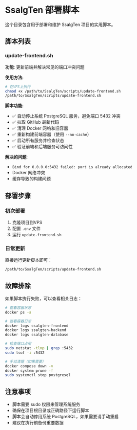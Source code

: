 # SsalgTen 部署脚本

这个目录包含用于部署和维护 SsalgTen 项目的实用脚本。

## 脚本列表

### update-frontend.sh
**功能**: 更新前端并解决常见的端口冲突问题

**使用方法**:
```bash
# 在VPS上执行
chmod +x /path/to/SsalgTen/scripts/update-frontend.sh
/path/to/SsalgTen/scripts/update-frontend.sh
```

**脚本功能**:
- ✅ 自动停止系统 PostgreSQL 服务，避免端口 5432 冲突  
- ✅ 拉取 GitHub 最新代码
- ✅ 清理 Docker 网络和旧容器
- ✅ 重新构建前端容器（使用 `--no-cache`）
- ✅ 启动所有服务并检查状态
- ✅ 验证前端和后端服务可访问性

**解决的问题**:
- `Bind for 0.0.0.0:5432 failed: port is already allocated`
- Docker 网络冲突
- 缓存导致的构建问题

## 部署步骤

### 初次部署
1. 克隆项目到VPS
2. 配置 `.env` 文件
3. 运行 `update-frontend.sh`

### 日常更新
直接运行更新脚本即可：
```bash
/path/to/SsalgTen/scripts/update-frontend.sh
```

## 故障排除

如果脚本执行失败，可以查看相关日志：

```bash
# 查看容器状态
docker ps -a

# 查看容器日志
docker logs ssalgten-frontend
docker logs ssalgten-backend  
docker logs ssalgten-database

# 检查端口占用
sudo netstat -tlnp | grep :5432
sudo lsof -i :5432

# 手动清理（如果需要）
docker compose down -v
docker system prune -f
sudo systemctl stop postgresql
```

## 注意事项

- 脚本需要 sudo 权限来管理系统服务
- 确保在项目根目录或正确路径下运行脚本
- 脚本会自动停用系统 PostgreSQL，如果需要请手动重启
- 建议在执行前备份重要数据
